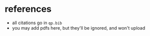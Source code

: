 # references

* all citations go in `qp.bib`
* you may add pdfs here, but they'll be ignored, and won't upload
